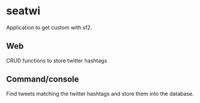 seatwi
======

Application to get custom with sf2. 

## Web
CRUD functions to store twitter hashtags

## Command/console
Find tweets matching the twitter hashtags and store them into the database.
